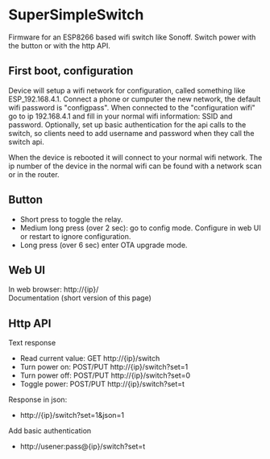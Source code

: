 # SuperSimpleSwitch

Firmware for an ESP8266 based wifi switch like Sonoff. Switch power with the button or with the http API.

## First boot, configuration

Device will setup a wifi network for configuration, called something like ESP_192.168.4.1. Connect a phone or cumputer the new network, the default wifi password is "configpass". When connected to the "configuration wifi" go to ip 192.168.4.1 and fill in your normal wifi information: SSID and password. Optionally, set up basic authentication for the api calls to the switch, so clients need to add username and password when they call the switch api.

When the device is rebooted it will connect to your normal wifi network. The ip number of the device in the normal wifi can be found with a network scan or in the router.

## Button

- Short press to toggle the relay.
- Medium long press (over 2 sec): go to config mode. Configure in web UI or restart to ignore configuration.
- Long press (over 6 sec) enter OTA upgrade mode.

## Web UI

In web browser: http://{ip}/  
Documentation (short version of this page)

## Http API

Text response
* Read current value: GET http://{ip}/switch
* Turn power on: POST/PUT http://{ip}/switch?set=1
* Turn power off: POST/PUT http://{ip}/switch?set=0 
* Toggle power: POST/PUT http://{ip}/switch?set=t 

Response in json:
* http://{ip}/switch?set=1&json=1

Add basic authentication
* http://usener:pass@{ip}/switch?set=t
